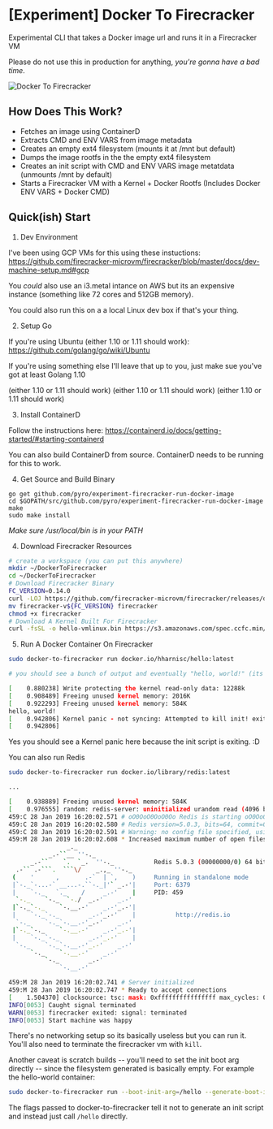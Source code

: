 # [Experiment] Docker To Firecracker

Experimental CLI that takes a Docker image url and runs it in a Firecracker VM

Please do not use this in production for anything, _you're gonna have a bad time_.

![Docker To Firecracker](https://github.com/pyro/experiment-firecracker-run-docker-image/raw/master/docker-to-firecracker.gif)

## How Does This Work?

- Fetches an image using ContainerD
- Extracts CMD and ENV VARS from image metadata
- Creates an empty ext4 filesystem (mounts it at /mnt but default)
- Dumps the image rootfs in the the empty ext4 filesystem
- Creates an init script with CMD and ENV VARS image metatdata (unmounts /mnt by default)
- Starts a Firecracker VM with a Kernel + Docker Rootfs (Includes Docker ENV VARS + Docker CMD)

## Quick(ish) Start

1. Dev Environment

I've been using GCP VMs for this using these instuctions: https://github.com/firecracker-microvm/firecracker/blob/master/docs/dev-machine-setup.md#gcp

You _could_ also use an i3.metal intance on AWS but its an expensive instance (something like 72 cores and 512GB memory).

You could also run this on a a local Linux dev box if that's your thing.

2. Setup Go

If you're using Ubuntu (either 1.10 or 1.11 should work): https://github.com/golang/go/wiki/Ubuntu

If you're using something else I'll leave that up to you, just make sue you've got at least Golang 1.10

 (either 1.10 or 1.11 should work) (either 1.10 or 1.11 should work) (either 1.10 or 1.11 should work)

3. Install ContainerD

Follow the instructions here: https://containerd.io/docs/getting-started/#starting-containerd

You can also build ContainerD from source. ContainerD needs to be running for this to work.

4. Get Source and Build Binary

```
go get github.com/pyro/experiment-firecracker-run-docker-image
cd $GOPATH/src/github.com/pyro/experiment-firecracker-run-docker-image
make
sudo make install
```

_Make sure /usr/local/bin is in your PATH_

4. Download Firecracker Resources

```sh
# create a workspace (you can put this anywhere)
mkdir ~/DockerToFirecracker
cd ~/DockerToFirecracker
# Download Firecracker Binary
FC_VERSION=0.14.0
curl -LOJ https://github.com/firecracker-microvm/firecracker/releases/download/v${FC_VERSION}/firecracker-v${FC_VERSION}
mv firecracker-v${FC_VERSION} firecracker
chmod +x firecracker
# Download A Kernel Built For Firecracker
curl -fsSL -o hello-vmlinux.bin https://s3.amazonaws.com/spec.ccfc.min/img/hello/kernel/hello-vmlinux.bin
```

5. Run A Docker Container On Firecracker

```sh
sudo docker-to-firecracker run docker.io/hharnisc/hello:latest

# you should see a bunch of output and eventually "hello, world!" (its hard to see in the logs)

[    0.880238] Write protecting the kernel read-only data: 12288k
[    0.908489] Freeing unused kernel memory: 2016K
[    0.922293] Freeing unused kernel memory: 584K
hello, world!
[    0.942806] Kernel panic - not syncing: Attempted to kill init! exitcode=0x00000000
[    0.942806]
```

Yes you should see a Kernel panic here because the init script is exiting. :D



You can also run Redis

```sh
sudo docker-to-firecracker run docker.io/library/redis:latest 

...

[    0.938889] Freeing unused kernel memory: 584K
[    0.976555] random: redis-server: uninitialized urandom read (4096 bytes read)
459:C 28 Jan 2019 16:20:02.571 # oO0OoO0OoO0Oo Redis is starting oO0OoO0OoO0Oo
459:C 28 Jan 2019 16:20:02.580 # Redis version=5.0.3, bits=64, commit=00000000, modified=0, pid=459, just started
459:C 28 Jan 2019 16:20:02.591 # Warning: no config file specified, using the default config. In order to specify a config file use redis-server /path/to/redis.conf
459:M 28 Jan 2019 16:20:02.608 * Increased maximum number of open files to 10032 (it was originally set to 1024).
                _._
           _.-``__ ''-._
      _.-``    `.  `_.  ''-._           Redis 5.0.3 (00000000/0) 64 bit
  .-`` .-```.  ```\/    _.,_ ''-._
 (    '      ,       .-`  | `,    )     Running in standalone mode
 |`-._`-...-` __...-.``-._|'` _.-'|     Port: 6379
 |    `-._   `._    /     _.-'    |     PID: 459
  `-._    `-._  `-./  _.-'    _.-'
 |`-._`-._    `-.__.-'    _.-'_.-'|
 |    `-._`-._        _.-'_.-'    |           http://redis.io
  `-._    `-._`-.__.-'_.-'    _.-'
 |`-._`-._    `-.__.-'    _.-'_.-'|
 |    `-._`-._        _.-'_.-'    |
  `-._    `-._`-.__.-'_.-'    _.-'
      `-._    `-.__.-'    _.-'
          `-._        _.-'
              `-.__.-'

459:M 28 Jan 2019 16:20:02.741 # Server initialized
459:M 28 Jan 2019 16:20:02.747 * Ready to accept connections
[    1.504370] clocksource: tsc: mask: 0xffffffffffffffff max_cycles: 0x2126dc50dfd, max_idle_ns: 440795251059 ns
INFO[0053] Caught signal terminated
WARN[0053] firecracker exited: signal: terminated
INFO[0053] Start machine was happy

```
There's no networking setup so its basically useless but you can run it. You'll also need to terminate the firecracker vm with `kill`.

Another caveat is scratch builds -- you'll need to set the init boot arg directly -- since the filesystem generated is basically empty. For example the hello-world container:

```sh
sudo docker-to-firecracker run --boot-init-arg=/hello --generate-boot-init=false docker.io/library/hello-world:latest
```

The flags passed to docker-to-firecracker tell it not to generate an init script and instead just call `/hello` directly.

